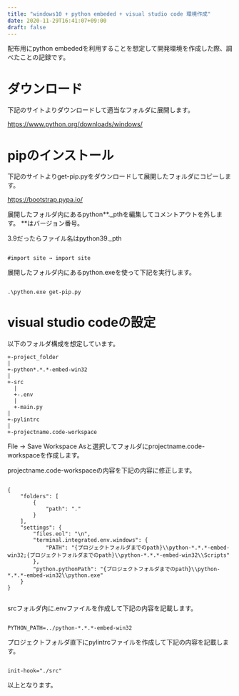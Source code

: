```yaml
---
title: "windows10 + python embeded + visual studio code 環境作成"
date: 2020-11-29T16:41:07+09:00
draft: false
---
```


配布用にpython embededを利用することを想定して開発環境を作成した際、調べたことの記録です。



# ダウンロード

下記のサイトよりダウンロードして適当なフォルダに展開します。

https://www.python.org/downloads/windows/

# pipのインストール

下記のサイトよりget-pip.pyをダウンロードして展開したフォルダにコピーします。

https://bootstrap.pypa.io/

展開したフォルダ内にあるpython**._pthを編集してコメントアウトを外します。 **はバージョン番号。

3.9だったらファイル名はpython39._pth

```

#import site → import site

```
展開したフォルダ内にあるpython.exeを使って下記を実行します。

```

.\python.exe get-pip.py

```
# visual studio codeの設定

以下のフォルダ構成を想定しています。

```
+-project_folder
|
+-python*.*.*-embed-win32
|
+-src
  |
  +-.env
  |
  +-main.py
|
+-pylintrc
|
+-projectname.code-workspace

```

File → Save Workspace Asと選択してフォルダにprojectname.code-workspaceを作成します。

projectname.code-workspaceの内容を下記の内容に修正します。

```

{
	"folders": [
		{
			"path": "."
		}
	],
	"settings": {
		"files.eol": "\n",
		"terminal.integrated.env.windows": {
			"PATH": "{プロジェクトフォルダまでのpath}\\python-*.*.*-embed-win32;{プロジェクトフォルダまでのpath}\\python-*.*.*-embed-win32\\Scripts"
		},
		"python.pythonPath": "{プロジェクトフォルダまでのpath}\\python-*.*.*-embed-win32\\python.exe"
	}
}


```
srcフォルダ内に.envファイルを作成して下記の内容を記載します。

```

PYTHON_PATH=../python-*.*.*-embed-win32

```

プロジェクトフォルダ直下にpylintrcファイルを作成して下記の内容を記載します。

```

init-hook="./src"

```

以上となります。
